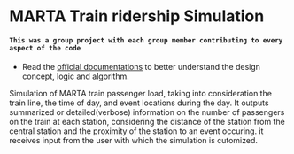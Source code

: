 # MARTA Train ridership Simulation

#### `This was a group project with each group member contributing to every aspect of the code`

- Read the [official documentations](https://docs.google.com/document/d/1TQnV_xkNiqZVAdHiBxkUaKbdTB2uMdcEr8sbEM-rQeg/edit?usp=sharing) to better understand the design concept, logic and algorithm.

Simulation of MARTA train passenger load, taking into consideration the train line, the time of day, and event locations during the day.
It outputs summarized or detailed(verbose) information on the number of passengers on the train at each station, considering the distance of the station from the central station and the proximity of the station to an event occuring. it receives input from the user with which the simulation is cutomized.
